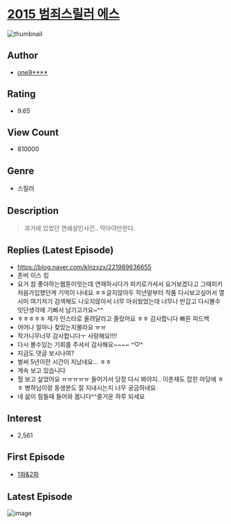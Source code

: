 # [2015 범죄스릴러 에스](https://comic.naver.com/bestChallenge/list?titleId=664723)
![thumbnail](https://image-comic.pstatic.net/user_contents_data/challenge_comic/2016/02/28/235588/thumbnail_title_one951753_130606_.jpg)

## Author
- [one9****](https://comic.naver.com/artistTitle?id=235588)

## Rating
- 9.65

## View Count
- 810000

## Genre
- 스릴러

## Description
> 과거에 있었던 연쇄살인사건.. 막아야만한다.

## Replies (Latest Episode)
- https://blog.naver.com/klnzxzx/221989636655
- 존버 이스 킹
- 요거 참 좋아하는웹툰이엇는데 연재하시다가 피키로가셔서 요거보겠다고 그때피키처음가입했던게 기억이 나네요 ㅎㅎ글지않아두 작년말부터 작품 다시보고싶어서 열시미 여기저기 검색해도 나오지않아서 너무 아쉬웠었는데 너무나 반갑고 다시볼수잇단생각에 기뻐서 남기고가요~^^
- ㅎㅎㅎㅎㅎ 제가 인스타로 올려달라고 졸랐어요 ㅎㅎ 감사합니다 빠른 피드백
- 어머나 얼마나 찾았는지몰라요 ㅠㅠ
- 작가니무너무 감사합니다ㅜ 사랑해요!!!!
- 다시 볼수있는 기회를 주셔서 감사해요~~~~ ^♡^
- 지금도 댓글 보시나여?
- 벌써 5년이란 시간이 지났네요... ㅎㅎ
- 계속 보고 있습니다
- 헐 보고 샆었어요 ㅠㅠㅠㅠㅠ 들어가서 당장 다시 봐야지.. 이춘재도 잡힌 마당에 ㅎㅎ 병하님이랑 동생분도 잘 지내시는지 너무 궁금하네요
- 네 삶이 힘들때 들어와 봅니다^^즐거운 하루 되세요

## Interest
- 2,561

## First Episode
- [1화&2화](https://comic.naver.com/bestChallenge/detail?titleId=664723&no=3)

## Latest Episode
![image](https://image-comic.pstatic.net/user_contents_data/challenge_comic/2020/06/04/235588/upload_3774916117512269925.jpeg)
